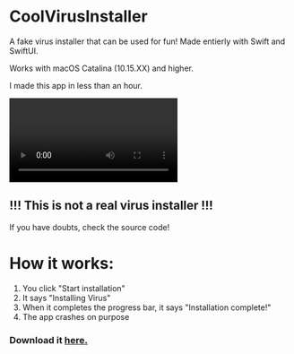 # CoolVirusInstaller
A fake virus installer that can be used for fun! Made entierly with Swift and SwiftUI.

Works with macOS Catalina (10.15.XX) and higher.

I made this app in less than an hour.

![CoolVirusInstaller in action](https://github.com/savagegod22/CoolVirusInstaller/blob/main/FullSizeRender.mov)

## !!! This is not a real virus installer !!!
If you have doubts, check the source code!

# How it works:

1. You click "Start installation"
2. It says "Installing Virus"
3. When it completes the progress bar, it says "Installation complete!"
4. The app crashes on purpose

### Download it [here.](https://github.com/savagegod22/CoolVirusInstaller/releases/download/1.1/CoolVirusInstaller.1.1.dmg)
